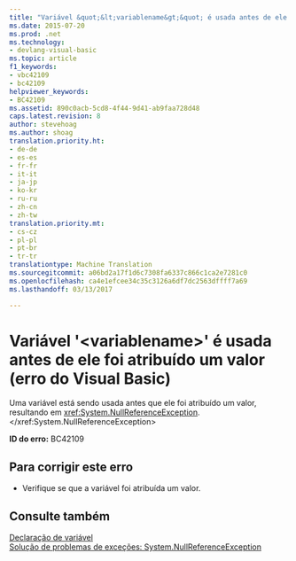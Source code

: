 ```yaml
---
title: "Variável &quot;&lt;variablename&gt;&quot; é usada antes de ele foi atribuído um valor (erro do Visual Basic) | Documentos do Microsoft"
ms.date: 2015-07-20
ms.prod: .net
ms.technology:
- devlang-visual-basic
ms.topic: article
f1_keywords:
- vbc42109
- bc42109
helpviewer_keywords:
- BC42109
ms.assetid: 890c0acb-5cd8-4f44-9d41-ab9faa728d48
caps.latest.revision: 8
author: stevehoag
ms.author: shoag
translation.priority.ht:
- de-de
- es-es
- fr-fr
- it-it
- ja-jp
- ko-kr
- ru-ru
- zh-cn
- zh-tw
translation.priority.mt:
- cs-cz
- pl-pl
- pt-br
- tr-tr
translationtype: Machine Translation
ms.sourcegitcommit: a06bd2a17f1d6c7308fa6337c866c1ca2e7281c0
ms.openlocfilehash: ca4e1efcee34c35c3126a6df7dc2563dffff7a69
ms.lasthandoff: 03/13/2017

---
```

# <a name="variable-39ltvariablenamegt39-is-used-before-it-has-been-assigned-a-value-visual-basic-error"></a>Variável '&lt;variablename&gt;' é usada antes de ele foi atribuído um valor (erro do Visual Basic)
Uma variável está sendo usada antes que ele foi atribuído um valor, resultando em <xref:System.NullReferenceException>.</xref:System.NullReferenceException>  
  
 **ID do erro:** BC42109  
  
## <a name="to-correct-this-error"></a>Para corrigir este erro  
  
-   Verifique se que a variável foi atribuída um valor.  
  
## <a name="see-also"></a>Consulte também  
 [Declaração de variável](../../visual-basic/programming-guide/language-features/variables/variable-declaration.md)   
 [Solução de problemas de exceções: System.NullReferenceException](http://msdn.microsoft.com/library/4822b0b4-8105-43fb-887a-3cc51ff02899)
